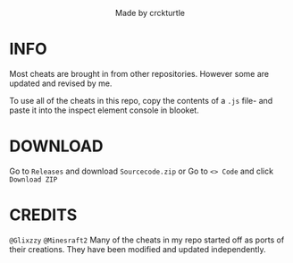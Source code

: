 <p align =center>Made by crckturtle</p>

# INFO

Most cheats are brought in from other repositories.
However some are updated and revised by me.

To use all of the cheats in this repo, copy the contents of a ```.js``` file-
and paste it into the inspect element console in blooket.

# DOWNLOAD

Go to ```Releases``` and download ```Sourcecode.zip``` or
Go to ```<> Code``` and click ```Download ZIP```

# CREDITS

```@Glixzzy``` ```@Minesraft2```
Many of the cheats in my repo started off as ports of their creations.
They have been modified and updated independently.
